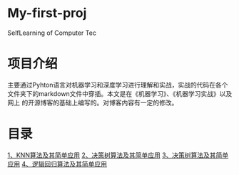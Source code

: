 # My-first-proj
SelfLearning of Computer Tec

# 项目介绍
主要通过Pyhton语言对机器学习和深度学习进行理解和实战，实战的代码在各个文件夹下的markdown文件中穿插。本文是在《机器学习》、《机器学习实战》以及网上
的开源博客的基础上编写的。对博客内容有一定的修改。

# 目录
<html>
    <a href=https://github.com/Zhang-Sun/ML-Machine-Learning/blob/master/KNN算法实战/KNN算法及其简单使用.md>1、KNN算法及其简单应用</a>
</html>

<html>
    <a href=https://github.com/Zhang-Sun/ML-Machine-Learning/blob/master/决策树算法实战/决策树算法及其机器简单使用.md>2、决策树算法及其简单应用</a>
</html>

<html>
    <a href=https://github.com/Zhang-Sun/ML-Machine-Learning/blob/master/决策树算法实战/朴素贝叶斯算法及其简单应用.md>3、决策树算法及其简单应用</a>
</html>

<html>
    <a href=https://github.com/Zhang-Sun/ML-Machine-Learning/blob/master/决策树算法实战/逻辑回归算法及其简单应用.md>4、逻辑回归算法及其简单应用</a>
</html>
